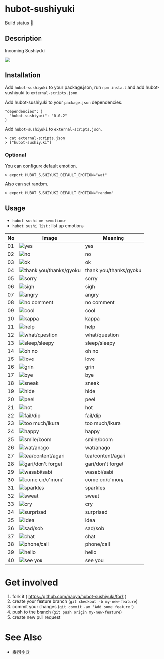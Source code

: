 hubot-sushiyuki
================

Build status :sushi:

Description
-----------

Incoming Sushiyuki

![](http://gyazo.kaizenplatform.in/images/d6d896d45e0d01e11ef0c68599b076afb24ed200.png)

## Installation

Add `hubot-sushiyuki` to your package.json, run `npm install` and add hubot-sushiyuki to `external-scripts.json`.

Add hubot-sushiyuki to your `package.json` dependencies.

```
"dependencies": {
  "hubot-sushiyuki": "0.0.2"
}
```

Add `hubot-sushiyuki` to `external-scripts.json`.

```
> cat external-scripts.json
> ["hubot-sushiyuki"]
```

### Optional

You can configure default emotion.

```
> export HUBOT_SUSHIYUKI_DEFAULT_EMOTION="wat"
```

Also can set random.

```
> export HUBOT_SUSHIYUKI_DEFAULT_EMOTION="random"
```

Usage
-----

- `hubot sushi me <emotion>`
- `hubot sushi list` : list up emotions

|No |Image                                                                                                                 |Meaning
|---|----------------------------------------------------------------------------------------------------------------------|-------
|01 |![yes                   ](https://raw.githubusercontent.com/naoya/hubot-sushiyuki/master/sushiyuki_images/01.png)|yes
|02 |![no                    ](https://raw.githubusercontent.com/naoya/hubot-sushiyuki/master/sushiyuki_images/02.png)|no
|03 |![ok                    ](https://raw.githubusercontent.com/naoya/hubot-sushiyuki/master/sushiyuki_images/03.png)|ok
|04 |![thank you/thanks/gyoku](https://raw.githubusercontent.com/naoya/hubot-sushiyuki/master/sushiyuki_images/04.png)|thank you/thanks/gyoku
|05 |![sorry                 ](https://raw.githubusercontent.com/naoya/hubot-sushiyuki/master/sushiyuki_images/05.png)|sorry
|06 |![sigh                  ](https://raw.githubusercontent.com/naoya/hubot-sushiyuki/master/sushiyuki_images/06.png)|sigh
|07 |![angry                 ](https://raw.githubusercontent.com/naoya/hubot-sushiyuki/master/sushiyuki_images/07.png)|angry
|08 |![no comment            ](https://raw.githubusercontent.com/naoya/hubot-sushiyuki/master/sushiyuki_images/08.png)|no comment
|09 |![cool                  ](https://raw.githubusercontent.com/naoya/hubot-sushiyuki/master/sushiyuki_images/09.png)|cool
|10 |![kappa                 ](https://raw.githubusercontent.com/naoya/hubot-sushiyuki/master/sushiyuki_images/10.png)|kappa
|11 |![help                  ](https://raw.githubusercontent.com/naoya/hubot-sushiyuki/master/sushiyuki_images/11.png)|help
|12 |![what/question         ](https://raw.githubusercontent.com/naoya/hubot-sushiyuki/master/sushiyuki_images/12.png)|what/question
|13 |![sleep/sleepy          ](https://raw.githubusercontent.com/naoya/hubot-sushiyuki/master/sushiyuki_images/13.png)|sleep/sleepy
|14 |![oh no                 ](https://raw.githubusercontent.com/naoya/hubot-sushiyuki/master/sushiyuki_images/14.png)|oh no
|15 |![love                  ](https://raw.githubusercontent.com/naoya/hubot-sushiyuki/master/sushiyuki_images/15.png)|love
|16 |![grin                  ](https://raw.githubusercontent.com/naoya/hubot-sushiyuki/master/sushiyuki_images/16.png)|grin
|17 |![bye                   ](https://raw.githubusercontent.com/naoya/hubot-sushiyuki/master/sushiyuki_images/17.png)|bye
|18 |![sneak                 ](https://raw.githubusercontent.com/naoya/hubot-sushiyuki/master/sushiyuki_images/18.png)|sneak
|19 |![hide                  ](https://raw.githubusercontent.com/naoya/hubot-sushiyuki/master/sushiyuki_images/19.png)|hide
|20 |![peel                  ](https://raw.githubusercontent.com/naoya/hubot-sushiyuki/master/sushiyuki_images/20.png)|peel
|21 |![hot                   ](https://raw.githubusercontent.com/naoya/hubot-sushiyuki/master/sushiyuki_images/21.png)|hot
|22 |![fail/dip              ](https://raw.githubusercontent.com/naoya/hubot-sushiyuki/master/sushiyuki_images/22.png)|fail/dip
|23 |![too much/ikura        ](https://raw.githubusercontent.com/naoya/hubot-sushiyuki/master/sushiyuki_images/23.png)|too much/ikura
|24 |![happy                 ](https://raw.githubusercontent.com/naoya/hubot-sushiyuki/master/sushiyuki_images/24.png)|happy
|25 |![smile/boom            ](https://raw.githubusercontent.com/naoya/hubot-sushiyuki/master/sushiyuki_images/25.png)|smile/boom
|26 |![wat/anago             ](https://raw.githubusercontent.com/naoya/hubot-sushiyuki/master/sushiyuki_images/26.png)|wat/anago
|27 |![tea/content/agari     ](https://raw.githubusercontent.com/naoya/hubot-sushiyuki/master/sushiyuki_images/27.png)|tea/content/agari
|28 |![gari/don't forget     ](https://raw.githubusercontent.com/naoya/hubot-sushiyuki/master/sushiyuki_images/28.png)|gari/don't forget
|29 |![wasabi/sabi           ](https://raw.githubusercontent.com/naoya/hubot-sushiyuki/master/sushiyuki_images/29.png)|wasabi/sabi
|30 |![come on/c'mon/        ](https://raw.githubusercontent.com/naoya/hubot-sushiyuki/master/sushiyuki_images/30.png)|come on/c'mon/
|31 |![sparkles              ](https://raw.githubusercontent.com/naoya/hubot-sushiyuki/master/sushiyuki_images/31.png)|sparkles
|32 |![sweat                 ](https://raw.githubusercontent.com/naoya/hubot-sushiyuki/master/sushiyuki_images/32.png)|sweat
|33 |![cry                   ](https://raw.githubusercontent.com/naoya/hubot-sushiyuki/master/sushiyuki_images/33.png)|cry
|34 |![surprised             ](https://raw.githubusercontent.com/naoya/hubot-sushiyuki/master/sushiyuki_images/34.png)|surprised
|35 |![idea                  ](https://raw.githubusercontent.com/naoya/hubot-sushiyuki/master/sushiyuki_images/35.png)|idea
|36 |![sad/sob               ](https://raw.githubusercontent.com/naoya/hubot-sushiyuki/master/sushiyuki_images/36.png)|sad/sob
|37 |![chat                  ](https://raw.githubusercontent.com/naoya/hubot-sushiyuki/master/sushiyuki_images/37.png)|chat
|38 |![phone/call            ](https://raw.githubusercontent.com/naoya/hubot-sushiyuki/master/sushiyuki_images/38.png)|phone/call
|39 |![hello                 ](https://raw.githubusercontent.com/naoya/hubot-sushiyuki/master/sushiyuki_images/39.png)|hello
|40 |![see you               ](https://raw.githubusercontent.com/naoya/hubot-sushiyuki/master/sushiyuki_images/40.png)|see you


Get involved
============

1. fork it ( https://github.com/naoya/hubot-sushiyuki/fork )
2. create your feature branch (`git checkout -b my-new-feature`)
3. commit your changes (`git commit -am 'Add some feature'`)
4. push to the branch (`git push origin my-new-feature`)
5. create new pull request

See Also
=========

- [寿司ゆき](http://awayuki.net/sushiyuki/)
